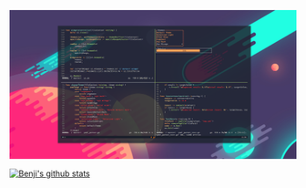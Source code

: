 ![me](https://github.com/solidiquis/solidiquis/blob/master/assets/Desktop.png)

[![Benji's github stats](https://github-readme-stats.vercel.app/api?username=solidiquis&count_private=true&show_icons=true&theme=synthwave)](https://github.com/anuraghazra/github-readme-stats)

